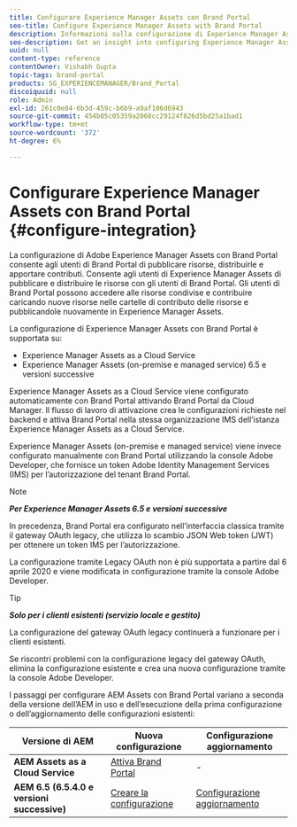 ```yaml
---
title: Configurare Experience Manager Assets con Brand Portal
seo-title: Configure Experience Manager Assets with Brand Portal
description: Informazioni sulla configurazione di Experience Manager Assets con Brand Portal.
seo-description: Get an insight into configuring Experience Manager Assets with Brand Portal.
uuid: null
content-type: reference
contentOwner: Vishabh Gupta
topic-tags: brand-portal
products: SG_EXPERIENCEMANAGER/Brand_Portal
discoiquuid: null
role: Admin
exl-id: 261c0e84-6b3d-459c-b6b9-a9af106d6943
source-git-commit: 454b05c05359a2068cc29124f826d5bd25a1bad1
workflow-type: tm+mt
source-wordcount: '372'
ht-degree: 6%

---
```


# Configurare Experience Manager Assets con Brand Portal {#configure-integration}

La configurazione di Adobe Experience Manager Assets con Brand Portal consente agli utenti di Brand Portal di pubblicare risorse, distribuirle e apportare contributi. Consente agli utenti di Experience Manager Assets di pubblicare e distribuire le risorse con gli utenti di Brand Portal. Gli utenti di Brand Portal possono accedere alle risorse condivise e contribuire caricando nuove risorse nelle cartelle di contributo delle risorse e pubblicandole nuovamente in Experience Manager Assets.

La configurazione di Experience Manager Assets con Brand Portal è supportata su:

* Experience Manager Assets as a Cloud Service
* Experience Manager Assets (on-premise e managed service) 6.5 e versioni successive

Experience Manager Assets as a Cloud Service viene configurato automaticamente con Brand Portal attivando Brand Portal da Cloud Manager. Il flusso di lavoro di attivazione crea le configurazioni richieste nel backend e attiva Brand Portal nella stessa organizzazione IMS dell’istanza Experience Manager Assets as a Cloud Service.

Experience Manager Assets (on-premise e managed service) viene invece configurato manualmente con Brand Portal utilizzando la console Adobe Developer, che fornisce un token Adobe Identity Management Services (IMS) per l’autorizzazione del tenant Brand Portal.

>[!NOTE]
>
>***Per Experience Manager Assets 6.5 e versioni successive***
>
>In precedenza, Brand Portal era configurato nell’interfaccia classica tramite il gateway OAuth legacy, che utilizza lo scambio JSON Web token (JWT) per ottenere un token IMS per l’autorizzazione.
>
>La configurazione tramite Legacy OAuth non è più supportata a partire dal 6 aprile 2020 e viene modificata in configurazione tramite la console Adobe Developer.


>[!TIP]
>
>***Solo per i clienti esistenti (servizio locale e gestito)***
>
>La configurazione del gateway OAuth legacy continuerà a funzionare per i clienti esistenti.
>
>Se riscontri problemi con la configurazione legacy del gateway OAuth, elimina la configurazione esistente e crea una nuova configurazione tramite la console Adobe Developer.

I passaggi per configurare AEM Assets con Brand Portal variano a seconda della versione dell’AEM in uso e dell’esecuzione della prima configurazione o dell’aggiornamento delle configurazioni esistenti:

| **Versione di AEM** | **Nuova configurazione** | **Configurazione aggiornamento** |
|---|---|---|
| **AEM Assets as a Cloud Service** | [Attiva Brand Portal](https://experienceleague.adobe.com/docs/experience-manager-cloud-service/assets/brand-portal/configure-aem-assets-with-brand-portal.html) | - |
| **AEM 6.5 (6.5.4.0 e versioni successive)** | [Creare la configurazione](https://experienceleague.adobe.com/docs/experience-manager-65/assets/brandportal/configure-aem-assets-with-brand-portal.html) | [Configurazione aggiornamento](https://experienceleague.adobe.com/docs/experience-manager-65/assets/brandportal/configure-aem-assets-with-brand-portal.html#upgrade-integration-65) |
